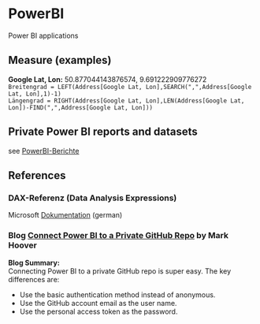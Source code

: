 # PowerBI
Power BI applications

## Measure (examples)
**Google Lat, Lon:** 50.877044143876574, 9.691222909776272  
```Breitengrad = LEFT(Address[Google Lat, Lon],SEARCH(",",Address[Google Lat, Lon],1)-1)```    
```Längengrad = RIGHT(Address[Google Lat, Lon],LEN(Address[Google Lat, Lon])-FIND(",",Address[Google Lat, Lon]))```    

## Private Power BI reports and datasets
see [PowerBI-Berichte](https://github.com/griemide/PowerBI-Berichte)

## References  

### DAX-Referenz (Data Analysis Expressions)
Microsoft [Dokumentation](https://learn.microsoft.com/de-de/dax/) (german)  

### Blog [Connect Power BI to a Private GitHub Repo](https://smootherconsulting.com/learn/connect-power-bi-to-private-github-repo) by Mark Hoover  
**Blog Summary:**  
Connecting Power BI to a private GitHub repo is super easy. The key differences are:  
* Use the basic authentication method instead of anonymous.  
* Use the GitHub account email as the user name.  
* Use the personal access token as the password.



[](https://learn.microsoft.com/de-de/dax/)  
[]() 
[]() 
[]() 
[]() 
[]() 
[]() 
